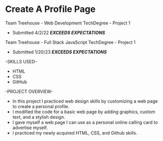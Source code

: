 # Create A Profile Page
Team Treehouse - Web Development TechDegree - Project 1
  - Submitted 4/2/22 ***EXCEEDS EXPECTATIONS***

Team Treehouse - Full Stack JavaScript TechDegree - Project 1
  - Submitted 1/20/23 ***EXCEEDS EXPECTATIONS***

-SKILLS USED-
* HTML
* CSS
* GitHub

-PROJECT OVERVIEW-
* In this project I practiced web design skills by customizing a web page to create a personal profile.
* I modified the code for a basic web page by adding graphics, custom text, and a stylish design.
* I gave myself a web page I can use as a personal online calling card to advertise myself.
* I practiced my newly acquired HTML, CSS, and Github skills.
